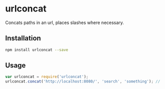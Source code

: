 # urlconcat
Concats paths in an url, places slashes where necessary.

## Installation

```bash
npm install urlconcat --save
```

## Usage

```javascript
var urlconcat = require('urlconcat');
urlconcat.concat('http://localhost:8080/', 'search', 'something'); // 'http://localhost:8080/search/something'
```
